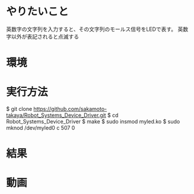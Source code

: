# やりたいこと 

英数字の文字列を入力すると、その文字列のモールス信号をLEDで表す。
英数字以外が表記されると点滅する

# 環境 



# 実行方法

$ git clone https://github.com/sakamoto-takaya/Robot_Systems_Device_Driver.git
$ cd Robot_Systems_Device_Driver
$ make
$ sudo insmod myled.ko
$ sudo mknod /dev/myled0 c 507 0


# 結果 


# 動画 
